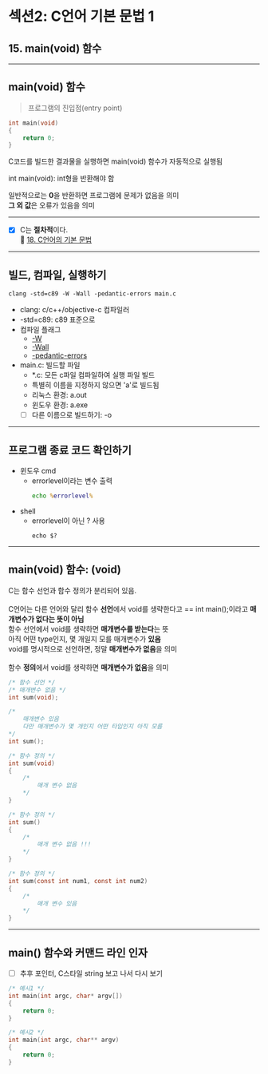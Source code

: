 # 섹션2: C언어 기본 문법 1
## 15. main(void) 함수
<hr>

## main(void) 함수
> 프로그램의 진입점(entry point)
```C
int main(void)
{
    return 0;
}
```

C코드를 빌드한 결과물을 실행하면 main(void) 함수가 자동적으로 실행됨<br>

int main(void): int형을 반환해야 함<br>


일반적으로는 **0**을 반환하면 프로그램에 문제가 없음을 의미<br>
**그 외 값**은 오류가 있음을 의미
<hr>

* [X] C는 **절차적**이다. <br>
📎 [18. C언어의 기본 문법](https://github.com/soomniya/c_study/blob/main/udemy/section_2/class_18.md)

<hr>

## 빌드, 컴파일, 실행하기
```shell
clang -std=c89 -W -Wall -pedantic-errors main.c
```
* clang: c/c++/objective-c 컴파일러
* -std=c89:
c89 표준으로
* 컴파일 플래그
  * [-W](https://releases.llvm.org/6.0.0/tools/clang/docs/DiagnosticsReference.html#w)
  * [-Wall](https://releases.llvm.org/6.0.0/tools/clang/docs/DiagnosticsReference.html#wall)
  * [-pedantic-errors](https://clang.llvm.org/docs/UsersManual.html#cmdoption-pedantic-errors)
* main.c: 빌드할 파일
  * *.c: 모든 c파일 컴파일하여 실행 파일 빌드
  * 특별히 이름을 지정하지 않으면 'a'로 빌드됨
  * 리눅스 환경: a.out
  * 윈도우 환경: a.exe
  * [ ] 다른 이름으로 빌드하기: -o

<hr>

## 프로그램 종료 코드 확인하기

* 윈도우 cmd
  * errorlevel이라는 변수 출력
    ```cmd
    echo %errorlevel%
    ```
* shell
  * errorlevel이 아닌 ? 사용
    ```shell
    echo $?
    ```
<hr>

## main(void) 함수: (**void**)
C는 함수 선언과 함수 정의가 분리되어 있음.<br><br>
C언어는 다른 언어와 달리 함수 **선언**에서 void를 생략한다고 == int main();이라고  **매개변수가 없다는 뜻이 아님** <br>
함수 선언에서 void를 생략하면 **매개변수를 받는다**는 뜻 <br>
아직 어떤 type인지, 몇 개일지 모를 매개변수가 **있음**<br>
void를 명시적으로 선언하면, 정말 **매개변수가 없음**을 의미 <br><br>
함수 **정의**에서 void를 생략하면 **매개변수가 없음**을 의미<br>

```c
/* 함수 선언 */
/* 매개변수 없음 */
int sum(void);

/*
    매개변수 있음
    다만 매개변수가 몇 개인지 어떤 타입인지 아직 모름
*/
int sum();

/* 함수 정의 */ 
int sum(void)
{
    /*
        매개 변수 없음
    */
}

/* 함수 정의 */ 
int sum()
{
    /*
        매개 변수 없음 !!!
    */
}

/* 함수 정의 */ 
int sum(const int num1, const int num2)
{
    /*
        매개 변수 있음
    */
}
```
<hr>

## main() 함수와 커맨드 라인 인자
* [ ] 추후 포인터, C스타일 string 보고 나서 다시 보기
```c
/* 예시1 */
int main(int argc, char* argv[])
{
    return 0;
}

/* 예시2 */
int main(int argc, char** argv)
{
    return 0;
}
```
